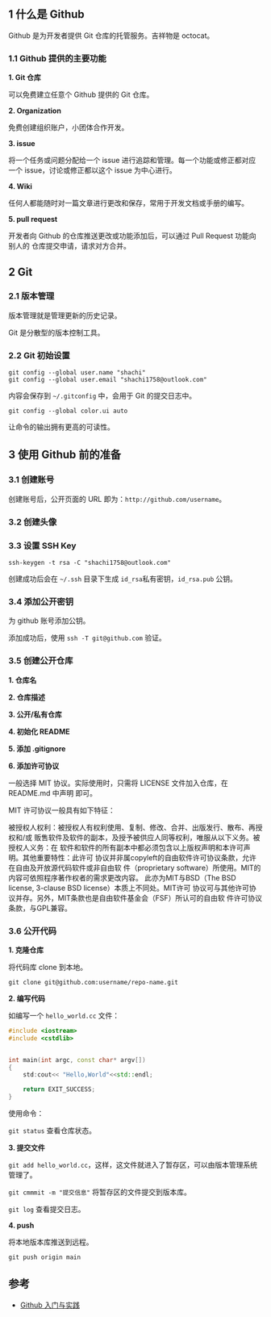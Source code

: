 
## 1 什么是 Github

Github 是为开发者提供 Git 仓库的托管服务。吉祥物是 octocat。

### 1.1 Github 提供的主要功能

**1. Git 仓库**

可以免费建立任意个 Github 提供的 Git 仓库。

**2. Organization**

免费创建组织账户，小团体合作开发。

**3. issue**

将一个任务或问题分配给一个 issue 进行追踪和管理。每一个功能或修正都对应一个
issue，讨论或修正都以这个 issue 为中心进行。

**4. Wiki**

任何人都能随时对一篇文章进行更改和保存，常用于开发文档或手册的编写。

**5. pull request**

开发者向 Github 的仓库推送更改或功能添加后，可以通过 Pull Request 功能向别人的
仓库提交申请，请求对方合并。

## 2 Git

### 2.1 版本管理

版本管理就是管理更新的历史记录。

Git 是分散型的版本控制工具。

### 2.2 Git 初始设置

```shell
git config --global user.name "shachi"
git config --global user.email "shachi1758@outlook.com"
```

内容会保存到 `~/.gitconfig` 中，会用于 Git 的提交日志中。

```shell
git config --global color.ui auto
```

让命令的输出拥有更高的可读性。

## 3 使用 Github 前的准备

### 3.1 创建账号

创建账号后，公开页面的 URL 即为：`http://github.com/username`。

### 3.2 创建头像

### 3.3 设置 SSH Key

```shell
ssh-keygen -t rsa -C "shachi1758@outlook.com"
```

创建成功后会在 `~/.ssh` 目录下生成 `id_rsa`私有密钥，`id_rsa.pub` 公钥。

### 3.4 添加公开密钥

为 github 账号添加公钥。

添加成功后，使用 `ssh -T git@github.com` 验证。

### 3.5 创建公开仓库

**1. 仓库名**

**2. 仓库描述**

**3. 公开/私有仓库**

**4. 初始化 README**

**5. 添加 .gitignore**

**6. 添加许可协议**

一般选择 MIT 协议。实际使用时，只需将 LICENSE 文件加入仓库，在 README.md 中声明
即可。

MIT 许可协议一般具有如下特征：

被授权人权利：被授权人有权利使用、复制、修改、合并、出版发行、散布、再授权和/或
贩售软件及软件的副本，及授予被供应人同等权利，唯服从以下义务。被授权人义务：在
软件和软件的所有副本中都必须包含以上版权声明和本许可声明。其他重要特性：此许可
协议并非属copyleft的自由软件许可协议条款，允许在自由及开放源代码软件或非自由软
件（proprietary software）所使用。MIT的内容可依照程序著作权者的需求更改内容。
此亦为MIT与BSD（The BSD license, 3-clause BSD license）本质上不同处。MIT许可
协议可与其他许可协议并存。另外，MIT条款也是自由软件基金会（FSF）所认可的自由软
件许可协议条款，与GPL兼容。

### 3.6 公开代码

**1. 克隆仓库**

将代码库 clone 到本地。

`git clone git@github.com:username/repo-name.git`

**2. 编写代码**

如编写一个 `hello_world.cc` 文件：

```cc
#include <iostream>
#include <cstdlib>


int main(int argc, const char* argv[])
{
    std:cout<< "Hello,World"<<std::endl;

    return EXIT_SUCCESS;
}
```

使用命令：

`git status` 查看仓库状态。

**3. 提交文件**

`git add hello_world.cc`，这样，这文件就进入了暂存区，可以由版本管理系统管理了。

`git cmmmit -m "提交信息"` 将暂存区的文件提交到版本库。

`git log` 查看提交日志。

**4. push**

将本地版本库推送到远程。

`git push origin main`


## 参考

- [Github 入门与实践](https://book.douban.com/subject/26462816/)
